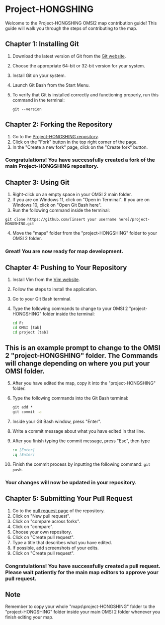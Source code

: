 # Project-HONGSHING

Welcome to the Project-HONGSHING OMSI2 map contribution guide! This guide will walk you through the steps of contributing to the map.

## Chapter 1: Installing Git

1. Download the latest version of Git from the [Git website](https://git-scm.com/downloads).
2. Choose the appropriate 64-bit or 32-bit version for your system.
3. Install Git on your system.
4. Launch Git Bash from the Start Menu.
5. To verify that Git is installed correctly and functioning properly, run this command in the terminal:

   ``` git
   git --version
   ```

## Chapter 2: Forking the Repository

1. Go to the [Project-HONGSHING repository](https://github.com/FreeHK-Lunity/project-HONGSHING).
2. Click on the "Fork" button in the top right corner of the page.
3. In the "Create a new fork" page, click on the "Create fork" button.

### Congratulations! You have successfully created a fork of the main Project-HONGSHING repository.

## Chapter 3: Using Git

1. Right-click on an empty space in your OMSI 2 main folder.
2. If you are on Windows 11, click on "Open in Terminal". If you are on Windows 10, click on "Open Git Bash here".
3. Run the following command inside the terminal:

``` git
git clone https://github.com/[insert your username here]/project-HONGSHING.git
```

4. Move the "maps" folder from the "project-HONGSHING" folder to your OMSI 2 folder.

### Great! You are now ready for map development.

## Chapter 4: Pushing to Your Repository

1. Install Vim from the [Vim website](https://www.vim.org/download.php).
2. Follow the steps to install the application.
3. Go to your Git Bash terminal.
4. Type the following commands to change to your OMSI 2 "project-HONGSHING" folder inside the terminal:

   ``` cmd
   cd F:
   cd OMSI [tab]
   cd project [tab]
   ```
 ## This is an example prompt to change to the OMSI 2 "project-HONGSHING" folder. The Commands will change depending on where you put your OMSI folder.
5. After you have edited the map, copy it into the "project-HONGSHING" folder.
6. Type the following commands into the Git Bash terminal:

   ``` cmd
   git add *
   git commit -a
   ```

7. Inside your Git Bash window, press "Enter".
8. Write a commit message about what you have edited in that line.
9. After you finish typing the commit message, press "Esc", then type

    ``` cmd
    :x [Enter]  
    :q [Enter]
    ```

10. Finish the commit process by inputting the following command: `git push`.

### Your changes will now be updated in your repository.

## Chapter 5: Submitting Your Pull Request

1. Go to the [pull request page](https://github.com/FreeHK-Lunity/project-HONGSHING/pulls) of the repository.
2. Click on "New pull request".
3. Click on "compare across forks".
4. Click on "compare".
5. Choose your own repository.
6. Click on "Create pull request".
7. Type a title that describes what you have edited.
8. If possible, add screenshots of your edits.
9. Click on "Create pull request".

### Congratulations! You have successfully created a pull request. Please wait patiently for the main map editors to approve your pull request.

## Note

Remember to copy your whole "maps\project-HONGSHING" folder to the "project-HONGSHING" folder inside your main OMSI 2 folder whenever you finish editing your map.
